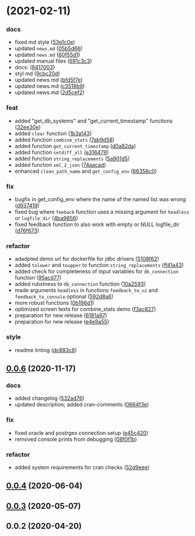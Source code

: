 # [](https://gitlab.miracum.org/miracum/misc/dizutils/-/compare/v0.0.6...v) (2021-02-11)


### docs

* fixed md style ([53e1c0e](https://gitlab.miracum.org/miracum/misc/dizutils/-/commit/53e1c0e1800d374685ef65e01a9a4355e70bb434))
* updated `news.md` ([05b5d66](https://gitlab.miracum.org/miracum/misc/dizutils/-/commit/05b5d66ae6dc4f3bdfecec419ac279d5b753319e))
* updated `news.md` ([60f55d1](https://gitlab.miracum.org/miracum/misc/dizutils/-/commit/60f55d1f8679f7efffba09d1a0f7be8bf19992d3))
* updated manual files ([691c3c3](https://gitlab.miracum.org/miracum/misc/dizutils/-/commit/691c3c3abff3611f2f549cb20ff41b567df8d79e))
* docs: ([8417003](https://gitlab.miracum.org/miracum/misc/dizutils/-/commit/841700333b4b23863e8fa02b5575f3b58d858c14))
* styl md ([9cbc20d](https://gitlab.miracum.org/miracum/misc/dizutils/-/commit/9cbc20d7a32d856070dcb027470218aa5d5f53cf))
* updated news.md ([bfd5f7e](https://gitlab.miracum.org/miracum/misc/dizutils/-/commit/bfd5f7e8e0c2852d343b98e10e0a9b485a391f20))
* updated news.md ([c3518b9](https://gitlab.miracum.org/miracum/misc/dizutils/-/commit/c3518b9822d855fb1bbfb091c804493a403a95f6))
* updated news.md ([2d5cef2](https://gitlab.miracum.org/miracum/misc/dizutils/-/commit/2d5cef219b70d7d0242f846f46244ebabb7da6aa))

### feat

* added "get_db_systems" and "get_current_timestamp" functions ([32ee30e](https://gitlab.miracum.org/miracum/misc/dizutils/-/commit/32ee30e9c296f8a8a988e7fcdf670b88ac107549))
* added `clear` function ([1b3a143](https://gitlab.miracum.org/miracum/misc/dizutils/-/commit/1b3a143bc44d0270beaf83d5d7e3ce7d9b5608d2))
* added function `combine_stats` ([7ab9d58](https://gitlab.miracum.org/miracum/misc/dizutils/-/commit/7ab9d585138dd5550d7eb24bfdf2ced8a9ff4720))
* added function `get_current_timestamp` ([d0a82da](https://gitlab.miracum.org/miracum/misc/dizutils/-/commit/d0a82da34728718d8795da2a5e225b4516c7a061))
* added function `setdiff_all` ([e316479](https://gitlab.miracum.org/miracum/misc/dizutils/-/commit/e3164794b40ecb9df20d05875364a811f68cedf1))
* added function `string_replacements` ([5a901d5](https://gitlab.miracum.org/miracum/misc/dizutils/-/commit/5a901d5b92eb51e0da535cb1eaa437a09bbe6916))
* added function `xml_2_json` ([74aacad](https://gitlab.miracum.org/miracum/misc/dizutils/-/commit/74aacad316d61d805e387523b14b7c49d87494dd))
* enhanced `clean_path_name` and `get_config_env` ([86358c0](https://gitlab.miracum.org/miracum/misc/dizutils/-/commit/86358c0d85fc65a299c3c876b24fba71c537165d))

### fix

* bugfix in get_config_env where the name of the named list was wrong ([d937419](https://gitlab.miracum.org/miracum/misc/dizutils/-/commit/d9374190c81f86d4738e1103e82f4d246512acc3))
* fixed bug where `feeback` function uses a missing argument for `headless` or `logfile_dir` ([4ba9856](https://gitlab.miracum.org/miracum/misc/dizutils/-/commit/4ba9856d1615b3e86073c1c427912a5e4b908cf6))
* fixed feedback function to also work with empty or NULL logfile_dir ([d76f673](https://gitlab.miracum.org/miracum/misc/dizutils/-/commit/d76f6734a15dcd88251e33ebea7d76d48f59d59e))

### refactor

* adadpted demo url for dockerfile for jdbc drivers ([5108f62](https://gitlab.miracum.org/miracum/misc/dizutils/-/commit/5108f62b96f32961f988edd7a86c90aa667f78f4))
* added `tolower` and `toupper` to function `string_replacements` ([ff41a43](https://gitlab.miracum.org/miracum/misc/dizutils/-/commit/ff41a431b6e2a163e0f3c12d74576d2fd7e9779c))
* added check for completeness of input variables for `db_connection` function ([95acd77](https://gitlab.miracum.org/miracum/misc/dizutils/-/commit/95acd77095a1c63704f396b2bfb190a37e9424dd))
* added rubstness to `db_connection` function ([10a2593](https://gitlab.miracum.org/miracum/misc/dizutils/-/commit/10a259399c558ff1b5236293935481742d250ef6))
* made arguments `headless` in functions `feedback_to_ui` and `feedback_to_console` optional ([592d8a6](https://gitlab.miracum.org/miracum/misc/dizutils/-/commit/592d8a61dfda39ec10de8b45a042de5983174ba1))
* more robust functions ([0b196d1](https://gitlab.miracum.org/miracum/misc/dizutils/-/commit/0b196d1c733df27ed1372f7a728452a385825898))
* optimized screen texts for combine_stats demo ([f3ac827](https://gitlab.miracum.org/miracum/misc/dizutils/-/commit/f3ac8271951fc96be6d1057bcd0608e982626996))
* preparation for new release ([6181a97](https://gitlab.miracum.org/miracum/misc/dizutils/-/commit/6181a978c0f94f72a1d0977c8e49b5fe7dba936e))
* preparation for new release ([e4e9a55](https://gitlab.miracum.org/miracum/misc/dizutils/-/commit/e4e9a55f99f369b08bcf6634b9ac24bb92bd4140))

### style

* readme linting ([dc883c8](https://gitlab.miracum.org/miracum/misc/dizutils/-/commit/dc883c8a5280038b2e726722b1053fe9df449595))



## [0.0.6](https://gitlab.miracum.org/miracum/misc/dizutils/-/compare/v0.0.4...v0.0.6) (2020-11-17)


### docs

* added changelog ([532ad76](https://gitlab.miracum.org/miracum/misc/dizutils/-/commit/532ad761168148de50f7f8484b2518a04cf296fb))
* updated description; added cran-comments ([0664f3e](https://gitlab.miracum.org/miracum/misc/dizutils/-/commit/0664f3efd89bf48116a29f6b204b63c1dcc459dc))

### fix

* fixed oracle and postrges connection setup ([e45c420](https://gitlab.miracum.org/miracum/misc/dizutils/-/commit/e45c420c06825f41511b44c5b824a896211ee8ce))
* removed console prints from debugging ([08f0f1b](https://gitlab.miracum.org/miracum/misc/dizutils/-/commit/08f0f1bc5a4554c541cdf9f4429d6c6340215e2a))

### refactor

* added system requirements for cran checks ([52d9eee](https://gitlab.miracum.org/miracum/misc/dizutils/-/commit/52d9eee3b17a64cbc790480e8db6fbe9e5bc0ffd))



## [0.0.4](https://gitlab.miracum.org/miracum/misc/dizutils/-/compare/v0.0.3...v0.0.4) (2020-06-04)




## [0.0.3](https://gitlab.miracum.org/miracum/misc/dizutils/-/compare/v0.0.2...v0.0.3) (2020-05-07)




## 0.0.2 (2020-04-20)



